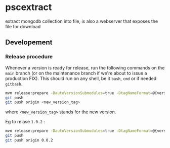 # pscextract

extract mongodb collection into file, is also a webserver that exposes the file for download

## Developement

### Release procedure

Whenever a version is ready for release, run the following commands on the `main` branch (or on the maintenance branch if we're about to issue a production FIX). This should run on any shell, be it `bash`, `cmd` or if needed `gitbash`.

```bash
mvn release:prepare -DautoVersionSubmodules=true -DtagNameFormat=@{version}
git push
git push origin <new_version_tag>
```

where `<new_version_tag>` stands for the new version.

Eg to relase `1.0.2` :

```bash
mvn release:prepare -DautoVersionSubmodules=true -DtagNameFormat=@{version}
git push
git push origin 0.0.2
```
